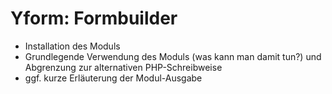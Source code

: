 # Yform: Formbuilder

- Installation des Moduls
- Grundlegende Verwendung des Moduls (was kann man damit tun?) und Abgrenzung zur alternativen PHP-Schreibweise
- ggf. kurze Erläuterung der Modul-Ausgabe
